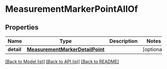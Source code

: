 # MeasurementMarkerPointAllOf

## Properties
Name | Type | Description | Notes
------------ | ------------- | ------------- | -------------
**detail** | [**MeasurementMarkerDetailPoint**](MeasurementMarkerDetailPoint.md) |  | [optional] 

[[Back to Model list]](../README.md#documentation-for-models) [[Back to API list]](../README.md#documentation-for-api-endpoints) [[Back to README]](../README.md)


